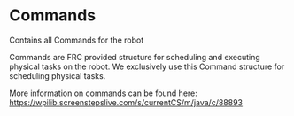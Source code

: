 # Commands

Contains all Commands for the robot

Commands are FRC provided structure for scheduling and executing physical tasks on the robot. We exclusively use this Command structure for scheduling physical tasks. 

More information on commands can be found here: https://wpilib.screenstepslive.com/s/currentCS/m/java/c/88893

